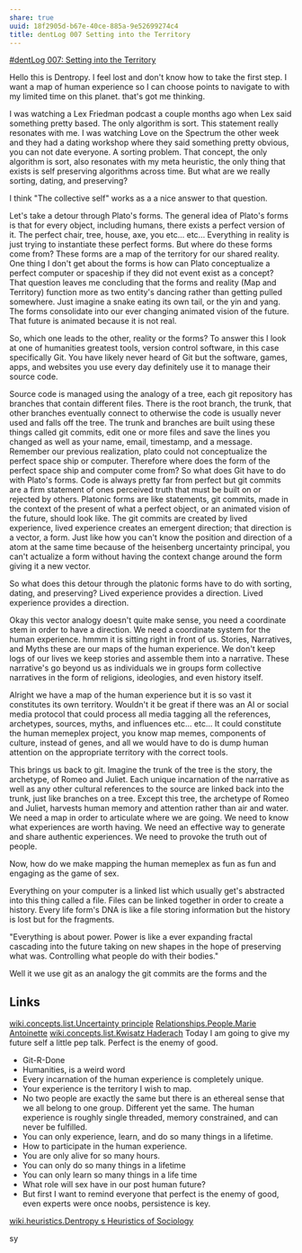 ```yaml
---
share: true
uuid: 18f2905d-b67e-40ce-885a-9e52699274c4
title: dentLog 007 Setting into the Territory
---
```


[#dentLog 007: Setting into the Territory](https://odysee.com/@dentropicPortal:1/2022-01-02-16-25-35:d)

Hello this is Dentropy. I feel lost and don't know how to take the first step. I want a map of human experience so I can choose points to navigate to with my limited time on this planet.  that's got me thinking.

I was watching a Lex Friedman podcast a couple months ago when Lex said something pretty based. The only algorithm is sort. This statement really resonates with me. I was watching Love on the Spectrum the other week and they had a dating workshop where they said something pretty obvious, you can not date everyone. A sorting problem. That concept, the only algorithm is sort, also resonates with my meta heuristic, the only thing that exists is self preserving algorithms across time. But what are we really sorting, dating, and preserving?

I think "The collective self" works as a a nice answer to that question.

Let's take a detour through Plato's forms. The general idea of Plato's forms is that for every object, including humans, there exists a perfect version of it. The perfect chair, tree, house, axe, you etc... etc... Everything in reality is just trying to instantiate these perfect forms. But where do these forms come from? These forms are a map of the territory for our shared reality. One thing I don't get about the forms is how can Plato conceptualize a perfect computer or spaceship if they did not event exist as a concept? That question leaves me concluding that the forms and reality (Map and Territory) function more as two entity's dancing rather than getting pulled somewhere. Just imagine a snake eating its own tail, or the yin and yang. The forms consolidate into our ever changing animated vision of the future. That future is animated because it is not real.

So, which one leads to the other, reality or the forms? To answer this I look at one of humanities greatest tools, version control software, in this case specifically Git. You have likely never heard of Git but the software, games, apps, and websites you use every day definitely use it to manage their source code. 

Source code is managed using the analogy of a tree, each git repository has branches that contain different files. There is the root branch, the trunk, that other branches eventually connect to otherwise the code is usually never used and falls off the tree. The trunk and branches are built using these things called git commits, edit one or more files and save the lines you changed as well as your name, email, timestamp, and a message. Remember our previous realization, plato could not conceptualize the perfect space ship or computer. Therefore where does the form of the perfect space ship and computer come from? So what does Git have to do with Plato's forms. Code is always pretty far from perfect but git commits are a firm statement of ones perceived truth that must be built on or rejected by others. Platonic forms are like statements, git commits, made in the context of the present of what a perfect object, or an animated vision of the future, should look like. The git commits are created by lived experience, lived experience creates an emergent direction; that direction is a vector, a form. Just like how you can't know the position and direction of a atom at the same time because of the heisenberg uncertainty principal, you can't actualize a form without having the context change around the form giving it a new vector.

So what does this detour through the platonic forms have to do with sorting, dating, and preserving? Lived experience provides a direction. Lived experience provides a direction.

Okay this vector analogy doesn't quite make sense, you need a coordinate stem in order to have a direction. We need a coordinate system for the human experience. hmmm it is sitting right in front of us. Stories, Narratives, and Myths these are our maps of the human experience. We don't keep logs of our lives we keep stories and assemble them into a narrative. These narrative's go beyond us as individuals we in groups form collective narratives in the form of religions, ideologies, and even history itself.

Alright we have a map of the human experience but it is so vast it constitutes its own territory. Wouldn't it be great if there was an AI or social media protocol that could process all media tagging all the references, archetypes, sources, myths, and influences etc... etc... It could constitute the human memeplex project, you know map memes, components of culture, instead of genes, and all we would have to do is dump human attention on the appropriate territory with the correct tools.

This brings us back to git. Imagine the trunk of the tree is the story, the archetype, of Romeo and Juliet. Each unique incarnation of the narrative as well as any other cultural references to the source are linked back into the trunk, just like branches on a tree. Except this tree, the archetype of Romeo and Juliet, harvests human memory and attention rather than air and water. We need a map in order to articulate where we are going. We need to know what experiences are worth having. We need an effective way to generate and share authentic experiences. We need to provoke the truth out of people. 

Now, how do we make mapping the human memeplex as fun as fun and engaging as the game of sex.


Everything on your computer is a linked list which usually get's abstracted into this thing called a file. Files can be linked together in order to create a history. Every life form's DNA is like a file storing information but the history is lost but for the fragments.

"Everything is about power. Power is like a ever expanding fractal cascading into the future taking on new shapes in the hope of preserving what was. Controlling what people do with their bodies."

Well it we use git as an analogy the git commits are the forms and the 

## Links

[wiki.concepts.list.Uncertainty principle](/db4b5c4f-cdc5-41aa-81ca-e414d025a46d)
[Relationships.People.Marie Antoinette](/undefined)
[wiki.concepts.list.Kwisatz Haderach](/b20c7712-31fd-40f3-aeca-61214d5e05bc)
Today I am going to give my future self a little pep talk. Perfect is the enemy of good. 

* Git-R-Done
* Humanities, is a weird word
* Every incarnation of the human experience is completely unique.
* Your experience is the territory I wish to map.
* No two people are exactly the same but there is an ethereal sense that we all belong to one group. Different yet the same. The human experience is roughly single threaded, memory constrained, and can never be fulfilled.
* You can only experience, learn, and do so many things in a lifetime.
* How to participate in the human experience.
* You are only alive for so many hours.
* You can only do so many things in a lifetime
* You can only learn so many things in a life time
* What role will sex have in our post human future?
* But first I want to remind everyone that perfect is the enemy of good, even experts were once noobs, persistence is key.

[wiki.heuristics.Dentropy s Heuristics of Sociology](/undefined)

<!--
Name: 

dentLog007

Title:

#dentLog 007: Setting into the Territory

Description:

#dentLog 007: Setting into the Territory
https://wiki.ddaemon.org/notes/x7SiIRv1pbJlPS2mDwdYC.html

Background Photo:

https://upload.wikimedia.org/wikipedia/commons/5/55/Romeo_and_juliet_brown.jpg

Tags:

Philosophy SelfHelp Cringe Software Sociology

-->


sy
